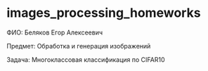 # images_processing_homeworks

ФИО: Беляков Егор Алексеевич

Предмет: Обработка и генерация изображений

Задача: Многоклассовая классификация по CIFAR10
